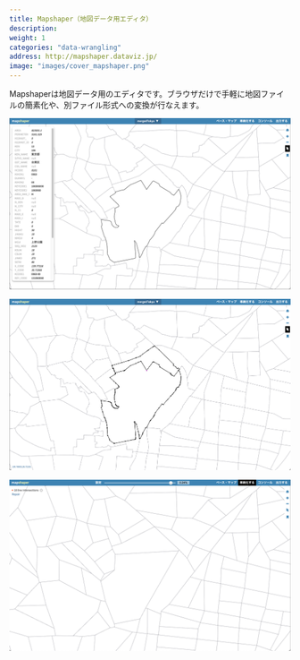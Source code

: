```yaml
---
title: Mapshaper（地図データ用エディタ）
description: 
weight: 1
categories: "data-wrangling"
address: http://mapshaper.dataviz.jp/
image: "images/cover_mapshaper.png"
---
```


Mapshaperは地図データ用のエディタです。ブラウザだけで手軽に地図ファイルの簡素化や、別ファイル形式への変換が行なえます。

![](images/screen_01.png)

![](images/screen_02.png)

![](images/screen_03.png)